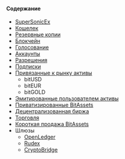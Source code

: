 #### Содержание

- [SuperSonicEx](introduction/supersonicex.md)
- [Кошелек](introduction/wallets.md)
- [Резервные копии](introduction/backups.md)
- [Блокчейн](introduction/blockchain.md)
- [Голосование](voting.md)
- [Аккаунты](accounts/general.md)
- [Разрешения](accounts/permissions.md)
- [Подписки](accounts/membership.md)
- [Привязанные к рынку активы](assets/mpa.md) 
    - bitUSD
    - bitEUR
    - bitGOLD
- [Эмитированные пользователем активы](assets/uia.md)
- [Приватизированные BitAssets](assets/privbitassets.md)
- [Децентрализованная биржа](dex/introduction.md)
- [Торговля](dex/trading.md)
- [Короткая продажа BitAssets](dex/shorting.md)
- Шлюзы 
    - [OpenLedger](gateways/openledger.md)
    - [Rudex](gateways/rudex.md)
    - [CryptoBridge](gateways/cryptobridge.md)